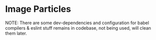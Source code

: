 # Image Particles

NOTE:
There are some dev-dependencies and configuration for babel compilers & eslint stuff remains in codebase, not being used, will clean them later.
